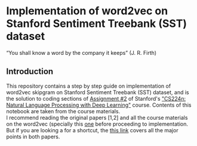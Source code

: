 # Implementation of word2vec on Stanford Sentiment Treebank (SST) dataset
“You shall know a word by the company it keeps” (J. R. Firth)
## Introduction
This repository contains a step by step guide on implementation of word2vec skipgram on Stanford Sentiment Treebank (SST) dataset, and is the solution to coding sections of [Assignment #2](http://web.stanford.edu/class/cs224n/assignments/a2.pdf) of Stanford's ["CS224n: Natural Language Processing with Deep Learning"](http://web.stanford.edu/class/cs224n/) course. Contents of this notebook are taken from the course materials. <br>
I recommend reading the original papers [1,2] and all the course materials on the word2vec (specially this [one]( http://web.stanford.edu/class/cs224n/readings/cs224n-2019-notes01-wordvecs1.pdf) before proceeding to implementation. But if you are looking a for a shortcut, the [this link](http://mccormickml.com/2016/04/19/word2vec-tutorial-the-skip-gram-model/) covers all the major points in both papers.
